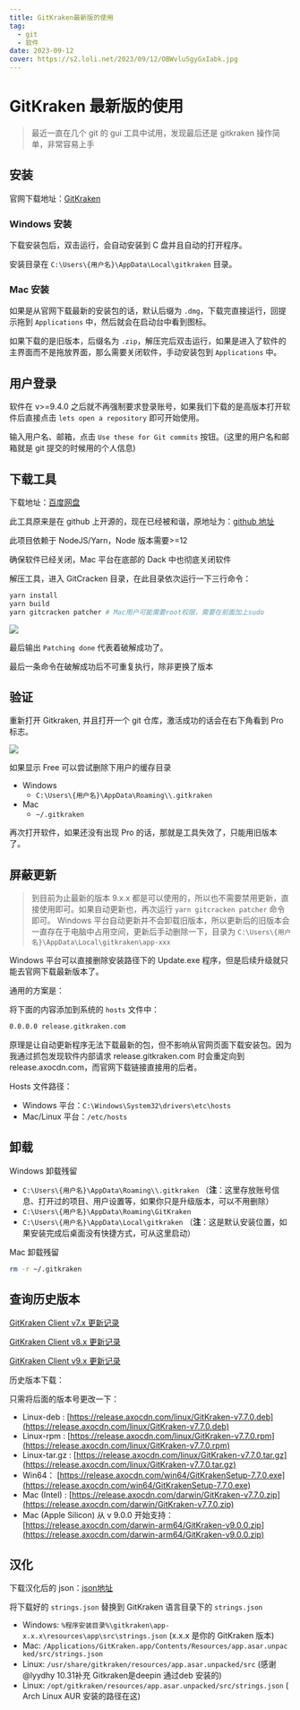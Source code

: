 ```yaml
---
title: GitKraken最新版的使用
tag:
  - git
  - 软件
date: 2023-09-12
cover: https://s2.loli.net/2023/09/12/OBWvluSgyGxIabk.jpg
---
```

# GitKraken 最新版的使用

> 最近一直在几个 git 的 gui 工具中试用，发现最后还是 gitkraken 操作简单，非常容易上手

## 安装

官网下载地址：[GitKraken](https://www.gitkraken.com/download)

### Windows 安装

下载安装包后，双击运行，会自动安装到 C 盘并且自动的打开程序。

安装目录在 `C:\Users\{用户名}\AppData\Local\gitkraken` 目录。

### Mac 安装

如果是从官网下载最新的安装包的话，默认后缀为 `.dmg`，下载完直接运行，回提示拖到 `Applications` 中，然后就会在启动台中看到图标。

如果下载的是旧版本，后缀名为 `.zip`，解压完后双击运行，如果是进入了软件的主界面而不是拖放界面，那么需要关闭软件，手动安装包到 `Applications` 中。

## 用户登录

软件在 v>=9.4.0 之后就不再强制要求登录账号，如果我们下载的是高版本打开软件后直接点击 `lets open a repository` 即可开始使用。

输入用户名、邮箱，点击 `Use these for Git commits` 按钮。(这里的用户名和邮箱就是 git 提交的时候用的个人信息)

## 下载工具

下载地址：[百度网盘]( https://pan.baidu.com/s/1L7mkkwj9WJaR-jcCIbFHfg?pwd=7ewn )

此工具原来是在 github 上开源的，现在已经被和谐，原地址为：[github 地址](https://github.com/PMExtra/GitCracken.git%EF%BC%89)

此项目依赖于 NodeJS/Yarn，Node 版本需要>=12

确保软件已经关闭，Mac 平台在底部的 Dack 中也彻底关闭软件

解压工具，进入 GitCracken 目录，在此目录依次运行一下三行命令：

```bash
yarn install 
yarn build
yarn gitcracken patcher # Mac用户可能需要root权限，需要在前面加上sudo
```

![](https://s2.loli.net/2023/09/12/gxKRoctjMT6YV1i.png)

最后输出 `Patching done` 代表着破解成功了。

最后一条命令在破解成功后不可重复执行，除非更换了版本

## 验证

重新打开 Gitkraken, 并且打开一个 git 仓库，激活成功的话会在右下角看到 Pro 标志。

![](https://s2.loli.net/2023/09/12/a8i6VS5GxoARhsH.png)

如果显示 Free 可以尝试删除下用户的缓存目录

- Windows
	- `C:\Users\{用户名}\AppData\Roaming\\.gitkraken`
- Mac
	- `~/.gitkraken`

再次打开软件，如果还没有出现 Pro 的话，那就是工具失效了，只能用旧版本了。

## 屏蔽更新

> 到目前为止最新的版本 9.x.x 都是可以使用的，所以也不需要禁用更新，直接使用即可。如果自动更新也，再次运行 `yarn gitcracken patcher` 命令即可。
> Windows 平台自动更新并不会卸载旧版本，所以更新后的旧版本会一直存在于电脑中占用空间，更新后手动删除一下，目录为 `C:\Users\{用户名}\AppData\Local\gitkraken\app-xxx`

Windows 平台可以直接删除安装路径下的 Update.exe 程序，但是后续升级就只能去官网下载最新版本了。

通用的方案是：

将下面的内容添加到系统的 `hosts` 文件中：

```bash
0.0.0.0 release.gitkraken.com
```

原理是让自动更新程序无法下载最新的包，但不影响从官网页面下载安装包。因为我通过抓包发现软件内部请求 release.gitkraken.com 时会重定向到 release.axocdn.com，而官网下载链接直接用的后者。

Hosts 文件路径：
- Windows 平台：`C:\Windows\System32\drivers\etc\hosts`
- Mac/Linux 平台：`/etc/hosts`

## 卸载

Windows 卸载残留
- `C:\Users\{用户名}\AppData\Roaming\\.gitkraken` （**注**：这里存放账号信息、打开过的项目、用户设置等，如果你只是升级版本，可以不用删除）
- `C:\Users\{用户名}\AppData\Roaming\GitKraken`
- `C:\Users\{用户名}\AppData\Local\gitkraken` （**注**：这是默认安装位置，如果安装完成后桌面没有快捷方式，可从这里启动）

Mac 卸载残留

```bash
rm -r ~/.gitkraken
```

## 查询历史版本

[GitKraken Client v7.x 更新记录](https://help.gitkraken.com/gitkraken-client/7x/)

[GitKraken Client v8.x 更新记录](https://help.gitkraken.com/gitkraken-client/8x/)

[GitKraken Client v9.x 更新记录](https://help.gitkraken.com/gitkraken-client/current/)

历史版本下载：

只需将后面的版本号更改一下：

- Linux-deb : [https://release.axocdn.com/linux/GitKraken-v7.7.0.deb](https://release.axocdn.com/linux/GitKraken-v7.7.0.deb)
- Linux-rpm : [https://release.axocdn.com/linux/GitKraken-v7.7.0.rpm](https://release.axocdn.com/linux/GitKraken-v7.7.0.rpm)
- Linux-tar.gz : [https://release.axocdn.com/linux/GitKraken-v7.7.0.tar.gz](https://release.axocdn.com/linux/GitKraken-v7.7.0.tar.gz)
- Win64： [https://release.axocdn.com/win64/GitKrakenSetup-7.7.0.exe](https://release.axocdn.com/win64/GitKrakenSetup-7.7.0.exe)
- Mac (Intel) : [https://release.axocdn.com/darwin/GitKraken-v7.7.0.zip](https://release.axocdn.com/darwin/GitKraken-v7.7.0.zip)
- Mac (Apple Silicon) 从 v 9.0.0 开始支持：[https://release.axocdn.com/darwin-arm64/GitKraken-v9.0.0.zip](https://release.axocdn.com/darwin-arm64/GitKraken-v9.0.0.zip)

## 汉化

下载汉化后的 json：[json地址](https://pan.baidu.com/s/1HOtq3TvOsiyTBRNPAtcYtw?pwd=barp)

将下载好的 `strings.json` 替换到 GitKraken 语言目录下的 `strings.json`
- Windows: `%程序安装目录%\gitkraken\app-x.x.x\resources\app\src\strings.json` (x.x.x 是你的 GitKraken 版本)
- Mac: `/Applications/GitKraken.app/Contents/Resources/app.asar.unpacked/src/strings.json`
- Linux: `/usr/share/gitkraken/resources/app.asar.unpacked/src` (感谢@lyydhy 10.31补充 Gitkraken是deepin 通过deb 安装的)
- Linux: `/opt/gitkraken/resources/app.asar.unpacked/src/strings.json` (Arch Linux AUR 安装的路径在这)